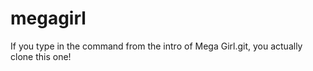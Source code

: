 megagirl
========

If you type in the command from the intro of Mega Girl.git, you actually clone this one!
